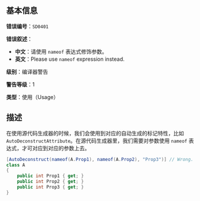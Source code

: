 ## 基本信息

**错误编号**：`SD0401`

**错误叙述**：

* **中文**：请使用 `nameof` 表达式修饰参数。
* **英文**：Please use `nameof` expression instead.

**级别**：编译器警告

**警告等级**：1

**类型**：使用（Usage）

## 描述

在使用源代码生成器的时候，我们会使用到对应的自动生成的标记特性，比如 `AutoDeconstructAttribute`。在源代码生成器里，我们需要对参数使用 `nameof` 表达式，才可对应到对应的参数上去。

```csharp
[AutoDeconstruct(nameof(A.Prop1), nameof(A.Prop2), "Prop3")] // Wrong.
class A
{
    public int Prop1 { get; }
    public int Prop2 { get; }
    public int Prop3 { get; }
}
```